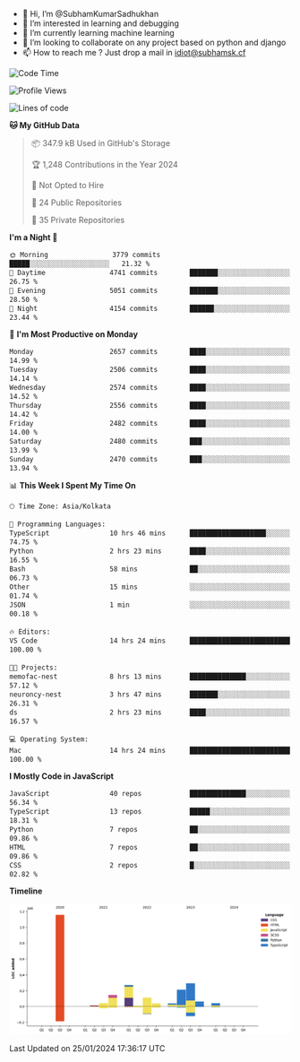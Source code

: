 - 👋 Hi, I’m @SubhamKumarSadhukhan
- 👀 I’m interested in learning and debugging
- 🌱 I’m currently learning machine learning
- 💞️ I’m looking to collaborate on any project based on python and django
- 📫 How to reach me ?
      Just drop a mail in idiot@subhamsk.cf

<!---
SubhamKumarSadhukhan/SubhamKumarSadhukhan is a ✨ special ✨ repository because its `README.md` (this file) appears on your GitHub profile.
You can click the Preview link to take a look at your changes.
--->


<!--START_SECTION:waka-->
![Code Time](http://img.shields.io/badge/Code%20Time-1%2C915%20hrs%2041%20mins-blue)

![Profile Views](http://img.shields.io/badge/Profile%20Views-0-blue)

![Lines of code](https://img.shields.io/badge/From%20Hello%20World%20I%27ve%20Written-2.4%20million%20lines%20of%20code-blue)

**🐱 My GitHub Data** 

> 📦 347.9 kB Used in GitHub's Storage 
 > 
> 🏆 1,248 Contributions in the Year 2024
 > 
> 🚫 Not Opted to Hire
 > 
> 📜 24 Public Repositories 
 > 
> 🔑 35 Private Repositories 
 > 
**I'm a Night 🦉** 

```text
🌞 Morning                3779 commits        █████░░░░░░░░░░░░░░░░░░░░   21.32 % 
🌆 Daytime                4741 commits        ███████░░░░░░░░░░░░░░░░░░   26.75 % 
🌃 Evening                5051 commits        ███████░░░░░░░░░░░░░░░░░░   28.50 % 
🌙 Night                  4154 commits        ██████░░░░░░░░░░░░░░░░░░░   23.44 % 
```
📅 **I'm Most Productive on Monday** 

```text
Monday                   2657 commits        ████░░░░░░░░░░░░░░░░░░░░░   14.99 % 
Tuesday                  2506 commits        ████░░░░░░░░░░░░░░░░░░░░░   14.14 % 
Wednesday                2574 commits        ████░░░░░░░░░░░░░░░░░░░░░   14.52 % 
Thursday                 2556 commits        ████░░░░░░░░░░░░░░░░░░░░░   14.42 % 
Friday                   2482 commits        ████░░░░░░░░░░░░░░░░░░░░░   14.00 % 
Saturday                 2480 commits        ███░░░░░░░░░░░░░░░░░░░░░░   13.99 % 
Sunday                   2470 commits        ███░░░░░░░░░░░░░░░░░░░░░░   13.94 % 
```


📊 **This Week I Spent My Time On** 

```text
🕑︎ Time Zone: Asia/Kolkata

💬 Programming Languages: 
TypeScript               10 hrs 46 mins      ███████████████████░░░░░░   74.75 % 
Python                   2 hrs 23 mins       ████░░░░░░░░░░░░░░░░░░░░░   16.55 % 
Bash                     58 mins             ██░░░░░░░░░░░░░░░░░░░░░░░   06.73 % 
Other                    15 mins             ░░░░░░░░░░░░░░░░░░░░░░░░░   01.74 % 
JSON                     1 min               ░░░░░░░░░░░░░░░░░░░░░░░░░   00.18 % 

🔥 Editors: 
VS Code                  14 hrs 24 mins      █████████████████████████   100.00 % 

🐱‍💻 Projects: 
memofac-nest             8 hrs 13 mins       ██████████████░░░░░░░░░░░   57.12 % 
neuroncy-nest            3 hrs 47 mins       ███████░░░░░░░░░░░░░░░░░░   26.31 % 
ds                       2 hrs 23 mins       ████░░░░░░░░░░░░░░░░░░░░░   16.57 % 

💻 Operating System: 
Mac                      14 hrs 24 mins      █████████████████████████   100.00 % 
```

**I Mostly Code in JavaScript** 

```text
JavaScript               40 repos            ██████████████░░░░░░░░░░░   56.34 % 
TypeScript               13 repos            █████░░░░░░░░░░░░░░░░░░░░   18.31 % 
Python                   7 repos             ██░░░░░░░░░░░░░░░░░░░░░░░   09.86 % 
HTML                     7 repos             ██░░░░░░░░░░░░░░░░░░░░░░░   09.86 % 
CSS                      2 repos             █░░░░░░░░░░░░░░░░░░░░░░░░   02.82 % 
```



**Timeline**

![Lines of Code chart](https://raw.githubusercontent.com/SubhamKumarSadhukhan/SubhamKumarSadhukhan/main/assets/bar_graph.png)


 Last Updated on 25/01/2024 17:36:17 UTC
<!--END_SECTION:waka-->
